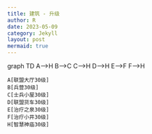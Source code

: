 ```yaml
---
title: 建筑 - 升级
author: R
date: 2023-05-09
category: Jekyll
layout: post
mermaid: true
---
```



<script src="https://cdn.jsdelivr.net/npm/mermaid/dist/mermaid.min.js"></script>

<script>
  window.addEventListener('load', function() {
    mermaid.initialize({
      theme: 'default',
      fontFamily: 'Arial',
      fontSize: 14,
      arrowMarkerAbsolute: false,
      padding: 10,
      orientation: 'TB'
    });
  });
</script>

<div class="mermaid">
  graph TD
    A-->H
	B-->C
	C-->H
	D-->H
	E-->F
    F-->H
	
	A[联盟大厅30级]
	B[兵营30级]
	C[士兵小屋30级]
	D[联盟货车30级]
	E[治疗之泉30级]
	F[治疗小井30级]
    H[智慧神庙30级]
	
</div>


<!--{% if page.mermaid %}
<script>
mermaid.initialize({
  startOnLoad: true
});
</script>
{% endif %} -->



